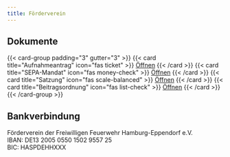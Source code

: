 ```yaml
---
title: Förderverein
---
```


## Dokumente
{{< card-group padding="3" gutter="3" >}}
    {{< card title="Aufnahmeantrag" icon="fas ticket" >}}
        [Öffnen](./aufnahmeantrag_v1.pdf)
    {{< /card >}}
    {{< card title="SEPA-Mandat" icon="fas money-check" >}}
        [Öffnen](./sepa-mandat.pdf)
    {{< /card >}}
    {{< card title="Satzung" icon="fas scale-balanced" >}}
        [Öffnen](./satzung_1.4.1.pdf)
    {{< /card >}}
    {{< card title="Beitragsordnung" icon="fas list-check" >}}
        [Öffnen](./beitragsordnung.pdf)
    {{< /card >}}
{{< /card-group >}}


## Bankverbindung
Förderverein der Freiwilligen Feuerwehr Hamburg-Eppendorf e.V.  
IBAN: DE13 2005 0550 1502 9557 25  
BIC: HASPDEHHXXX
